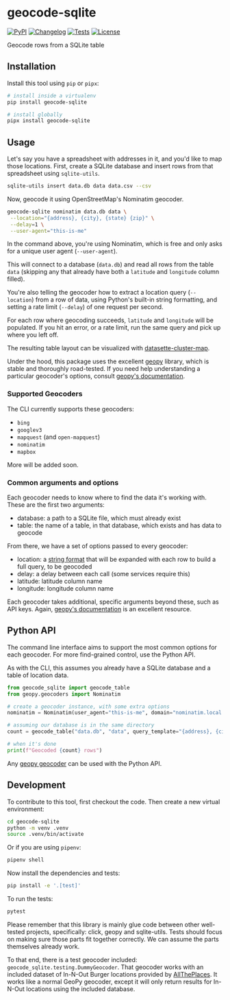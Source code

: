 # geocode-sqlite

[![PyPI](https://img.shields.io/pypi/v/geocode-sqlite.svg)](https://pypi.org/project/geocode-sqlite/)
[![Changelog](https://img.shields.io/github/v/release/eyeseast/geocode-sqlite?include_prereleases&label=changelog)](https://github.com/eyeseast/geocode-sqlite/releases)
[![Tests](https://github.com/eyeseast/geocode-sqlite/workflows/Test/badge.svg)](https://github.com/eyeseast/geocode-sqlite/actions?query=workflow%3ATest)
[![License](https://img.shields.io/badge/license-Apache%202.0-blue.svg)](https://github.com/eyeseast/geocode-sqlite/blob/master/LICENSE)

Geocode rows from a SQLite table

## Installation

Install this tool using `pip` or `pipx`:

```sh
# install inside a virtualenv
pip install geocode-sqlite

# install globally
pipx install geocode-sqlite
```

## Usage

Let's say you have a spreadsheet with addresses in it, and you'd like to map those locations.
First, create a SQLite database and insert rows from that spreadsheet using `sqlite-utils`.

```sh
sqlite-utils insert data.db data data.csv --csv
```

Now, geocode it using OpenStreetMap's Nominatim geocoder.

```sh
geocode-sqlite nominatim data.db data \
 --location="{address}, {city}, {state} {zip}" \
 --delay=1 \
 --user-agent="this-is-me"
```

In the command above, you're using Nominatim, which is free and only asks for a unique user agent (`--user-agent`).

This will connect to a database (`data.db`) and read all rows from the table `data` (skipping any that already
have both a `latitude` and `longitude` column filled).

You're also telling the geocoder how to extract a location query (`--location`) from a row of data, using Python's
built-in string formatting, and setting a rate limit (`--delay`) of one request per second.

For each row where geocoding succeeds, `latitude` and `longitude` will be populated. If you hit an error, or a rate limit,
run the same query and pick up where you left off.

The resulting table layout can be visualized with [datasette-cluster-map](https://datasette.io/plugins/datasette-cluster-map).

Under the hood, this package uses the excellent [geopy](https://geopy.readthedocs.io/en/latest/) library, which is stable and thoroughly road-tested. If you need help understanding a particular geocoder's options, consult [geopy's documentation](https://geopy.readthedocs.io/en/latest/#module-geopy.geocoders).

### Supported Geocoders

The CLI currently supports these geocoders:

- `bing`
- `googlev3`
- `mapquest` (and `open-mapquest`)
- `nominatim`
- `mapbox`

More will be added soon.

### Common arguments and options

Each geocoder needs to know where to find the data it's working with. These are the first two arguments:

- database: a path to a SQLite file, which must already exist
- table: the name of a table, in that database, which exists and has data to geocode

From there, we have a set of options passed to every geocoder:

- location: a [string format](https://docs.python.org/3/library/stdtypes.html#str.format) that will be expanded with each row to build a full query, to be geocoded
- delay: a delay between each call (some services require this)
- latitude: latitude column name
- longitude: longitude column name

Each geocoder takes additional, specific arguments beyond these, such as API keys. Again, [geopy's documentation](https://geopy.readthedocs.io/en/latest/#module-geopy.geocoders) is an excellent resource.

## Python API

The command line interface aims to support the most common options for each geocoder. For more find-grained control, use the Python API.

As with the CLI, this assumes you already have a SQLite database and a table of location data.

```python
from geocode_sqlite import geocode_table
from geopy.geocoders import Nominatim

# create a geocoder instance, with some extra options
nominatim = Nominatim(user_agent="this-is-me", domain="nominatim.local.dev", scheme="http")

# assuming our database is in the same directory
count = geocode_table("data.db", "data", query_template="{address}, {city}, {state} {zip}")

# when it's done
print(f"Geocoded {count} rows")
```

Any [geopy geocoder](https://geopy.readthedocs.io/en/latest/#module-geopy.geocoders) can be used with the Python API.

## Development

To contribute to this tool, first checkout the code. Then create a new virtual environment:

```sh
cd geocode-sqlite
python -m venv .venv
source .venv/bin/activate
```

Or if you are using `pipenv`:

```sh
pipenv shell
```

Now install the dependencies and tests:

```sh
pip install -e '.[test]'
```

To run the tests:

```sh
pytest

```

Please remember that this library is mainly glue code between other well-tested projects, specifically: click, geopy and sqlite-utils. Tests should focus on making sure those parts fit together correctly. We can assume the parts themselves already work.

To that end, there is a test geocoder included: `geocode_sqlite.testing.DummyGeocoder`. That geocoder works with an included dataset of In-N-Out Burger locations provided by [AllThePlaces](https://www.alltheplaces.xyz/). It works like a normal GeoPy geocoder, except it will only return results for In-N-Out locations using the included database.
